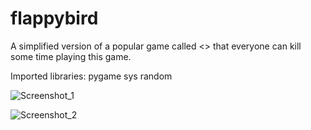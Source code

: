 # flappybird

A simplified version of a popular game called <<Flappy Bird>> that everyone can kill some time playing this game.

Imported libraries:
pygame
sys
random

![Screenshot_1](https://user-images.githubusercontent.com/73570667/102959344-68310f80-4509-11eb-9de3-38daf27497fd.png)

![Screenshot_2](https://user-images.githubusercontent.com/73570667/102959341-66ffe280-4509-11eb-96b2-2625c0c636e8.png)
